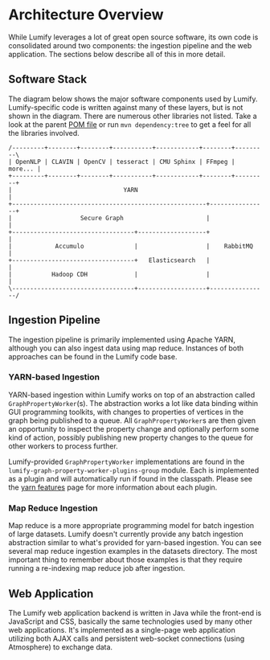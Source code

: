 # Architecture Overview

While Lumify leverages a lot of great open source software, its own code is consolidated around two components: the
ingestion pipeline and the web application. The sections below describe all of this in more detail.

## Software Stack

The diagram below shows the major software components used by Lumify. Lumify-specific code is written against many of
these layers, but is not shown in the diagram. There are numerous other libraries not listed. Take a look at the parent
[POM file](../pom.xml) or run `mvn dependency:tree` to get a feel for all the libraries involved.

    /---------+--------+--------+-----------+------------+--------+---------\
    | OpenNLP | CLAVIN | OpenCV | tesseract | CMU Sphinx | FFmpeg | more... |
    +---------+--------+--------+-----------+------------+--------+---------+
    |                               YARN                                    |
    +------------------------------------------------------+----------------+
    |                   Secure Graph                       |                |
    +----------------------------------+-------------------+                |
    |            Accumulo              |                   |    RabbitMQ    |
    +----------------------------------+   Elasticsearch   |                |
    |           Hadoop CDH             |                   |                |
    \----------------------------------+-------------------+----------------/

## Ingestion Pipeline

The ingestion pipeline is primarily implemented using Apache YARN, although you can also ingest data using map reduce.
Instances of both approaches can be found in the Lumify code base.

### YARN-based Ingestion

YARN-based ingestion within Lumify works on top of an abstraction called `GraphPropertyWorker`(s). The abstraction
works a lot like data binding within GUI programming toolkits, with changes to properties of vertices in the graph
being published to a queue. All `GraphPropertyWorker`s are then given an opportunity to inspect the property change and
optionally perform some kind of action, possibly publishing new property changes to the queue for other workers to
process further.

Lumify-provided `GraphPropertyWorker` implementations are found in the `lumify-graph-property-worker-plugins-group` module. Each is
implemented as a plugin and will automatically run if found in the classpath. Please see the [yarn features](features.md)
page for more information about each plugin.

### Map Reduce Ingestion

Map reduce is a more appropriate programming model for batch ingestion of large datasets. Lumify doesn't currently
provide any batch ingestion abstraction similar to what's provided for yarn-based ingestion. You can see several map
reduce ingestion examples in the datasets directory. The most important thing to remember about those examples
is that they require running a re-indexing map reduce job after ingestion.

## Web Application

The Lumify web application backend is written in Java while the front-end is JavaScript and CSS, basically the same
technologies used by many other web applications. It's implemented as a single-page web application utilizing both
AJAX calls and persistent web-socket connections (using Atmosphere) to exchange data.
